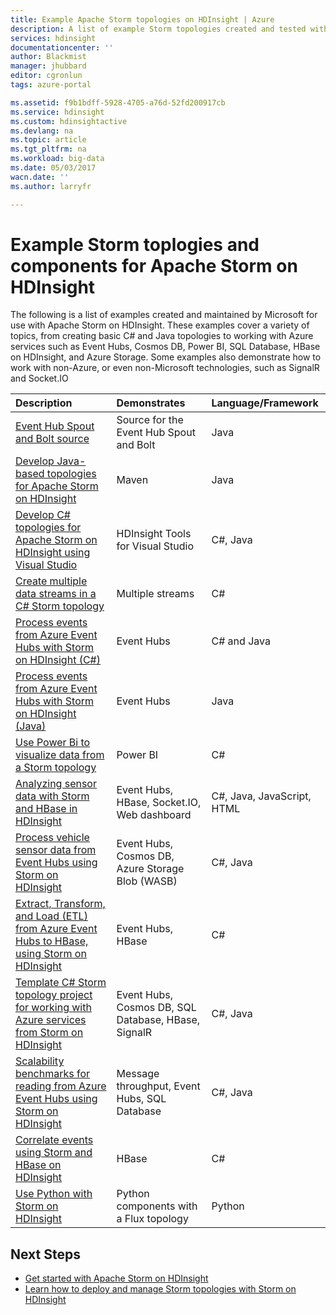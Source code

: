 ```yaml
---
title: Example Apache Storm topologies on HDInsight | Azure
description: A list of example Storm topologies created and tested with Apache Storm on HDInsight including basic C# and Java topologies, and working with Event Hubs.
services: hdinsight
documentationcenter: ''
author: Blackmist
manager: jhubbard
editor: cgronlun
tags: azure-portal

ms.assetid: f9b1bdff-5928-4705-a76d-52fd200917cb
ms.service: hdinsight
ms.custom: hdinsightactive
ms.devlang: na
ms.topic: article
ms.tgt_pltfrm: na
ms.workload: big-data
ms.date: 05/03/2017
wacn.date: ''
ms.author: larryfr

---
```

# Example Storm toplogies and components for Apache Storm on HDInsight

The following is a list of examples created and maintained by Microsoft for use with Apache Storm on HDInsight. These examples cover a variety of topics, from creating basic C# and Java topologies to working with Azure services such as Event Hubs, Cosmos DB, Power BI, SQL Database, HBase on HDInsight, and Azure Storage. Some examples also demonstrate how to work with non-Azure, or even non-Microsoft technologies, such as SignalR and Socket.IO

| Description | Demonstrates | Language/Framework |
|:--- |:--- |:--- |
| [Event Hub Spout and Bolt source](https://github.com/apache/storm/tree/master/external/storm-eventhubs) |Source for the Event Hub Spout and Bolt |Java |
| [Develop Java-based topologies for Apache Storm on HDInsight][5797064f] |Maven |Java |
| [Develop C# topologies for Apache Storm on HDInsight using Visual Studio][16fce2d1] |HDInsight Tools for Visual Studio |C#, Java |
| [Create multiple data streams in a C# Storm topology][ec5a4064] |Multiple streams |C# |
| [Process events from Azure Event Hubs with Storm on HDInsight (C#)][844d1d81] |Event Hubs |C# and Java |
| [Process events from Azure Event Hubs with Storm on HDInsight (Java)](hdinsight-storm-develop-java-event-hub-topology.md) |Event Hubs |Java |
| [Use Power Bi to visualize data from a Storm topology][94d15238] |Power BI |C# |
| [Analyzing sensor data with Storm and HBase in HDInsight][ab894747] |Event Hubs, HBase, Socket.IO, Web dashboard |C#, Java, JavaScript, HTML |
| [Process vehicle sensor data from Event Hubs using Storm on HDInsight][246ee964] |Event Hubs, Cosmos DB, Azure Storage Blob (WASB) |C#, Java |
| [Extract, Transform, and Load (ETL) from Azure Event Hubs to HBase, using Storm on HDInsight][b4b68194] |Event Hubs, HBase |C# |
| [Template C# Storm topology project for working with Azure services from Storm on HDInsight][ce0c02a2] |Event Hubs, Cosmos DB, SQL Database, HBase, SignalR |C#, Java |
| [Scalability benchmarks for reading from Azure Event Hubs using Storm on HDInsight][d6c540e3] |Message throughput, Event Hubs, SQL Database |C#, Java |
| [Correlate events using Storm and HBase on HDInsight](hdinsight-storm-correlation-topology.md) |HBase |C# |
| [Use Python with Storm on HDInsight](hdinsight-storm-develop-python-topology.md) |Python components with a Flux topology |Python |

## Next Steps

* [Get started with Apache Storm on HDInsight][2b8c3488]
* [Learn how to deploy and manage Storm topologies with Storm on HDInsight][6eb0d3b8]

[2b8c3488]: hdinsight-apache-storm-tutorial-get-started-linux.md "Learn how to create a Storm on HDInsight cluster and use the Storm Dashboard to deploy example topologies."
[6eb0d3b8]: hdinsight-storm-deploy-monitor-topology.md "Learn how to deploy and manage topologies using the web-based Storm Dashboard and Storm UI or the HDInsight Tools for Visual Studio."
[16fce2d1]: hdinsight-storm-develop-csharp-visual-studio-topology.md "Learn how to create C# Storm topologies by using the HDInsight Tools for Visual Studio."
[5797064f]: hdinsight-storm-develop-java-topology.md "Learn how to create Storm topologies in Java, using Maven, by creating a basic wordcount topology."
[94d15238]: hdinsight-storm-power-bi-topology.md "Demonstrates how to write data to Power BI from a C# topology, then create a chart and dashboard from the data."
[ec5a4064]: https://github.com/Blackmist/csharp-storm-example "Demonstrates a basic Storm topology that performs a wordcount, implemented in C#. This also demonstrates how to create multiple data streams within a C# topology."
[844d1d81]: hdinsight-storm-develop-csharp-event-hub-topology.md "Learn how to read and write data from Azure Event Hubs with Storm on HDInsight."
[ab894747]: hdinsight-storm-sensor-data-analysis.md "Learn how to use Apache Storm on HDInsight to process sensor data from Azure Event Hubs, visualize it using D3.js, and (optionally,) store it to HBase."
[246ee964]: hdinsight-storm-iot-eventhub-documentdb.md "Learn how to use a Storm topology to read messages from Azure Event Hubs, read documents from Azure Cosmos DB for data referencing and save data to Azure Storage."
[d6c540e3]: https://github.com/hdinsight/hdinsight-storm-examples/blob/master/EventCountExample "Several topologies to demonstrate throughput when reading from Azure Event Hubs and storing to SQL Database using Apache Storm on HDInsight."
[b4b68194]: https://github.com/hdinsight/hdinsight-storm-examples/blob/master/RealTimeETLExample "Learn how to read data from Azure Event Hubs, aggregate & transform the data, then store it to HBase on HDInsight."
[ce0c02a2]: https://github.com/hdinsight/hdinsight-storm-examples/tree/master/templates/HDInsightStormExamples "This project contains templates for spouts, bolts and topologies to interact with various Azure services like Event Hubs, Cosmos DB, and SQL Database."
